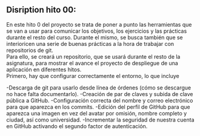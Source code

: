 ## Disription hito 00:  
   En este hito 0 del proyecto se trata de poner a punto las herramientas que se van a usar para comunicar los objetivos, los ejercicios y las prácticas durante el resto del curso. Durante el mismo, se busca también que se interioricen una serie de buenas prácticas a la hora de trabajar con repositorios de git.  
   Para ello, se creará un repositorio, que se usará durante el resto de la asignatura, para mostrar el avance el proyecto de despliegue de una aplicación en diferentes hitos.  
   Primero, hay que configurar correctamente el entorno, lo que incluye

-Descarga de git para usarlo desde línea de órdenes (cómo se descargue no hace falta documentarlo).
-Creación de par de claves y subida de clave pública a GitHub.
-Configuración correcta del nombre y correo electrónico para que aparezca en los commits.
-Edición del perfil de GitHub para que aparezca una imagen en vez del avatar por omisión, nombre completo y ciudad, así como universidad.
-Incrementar la seguridad de nuestra cuenta en GitHub activando el segundo factor de autenticación.
